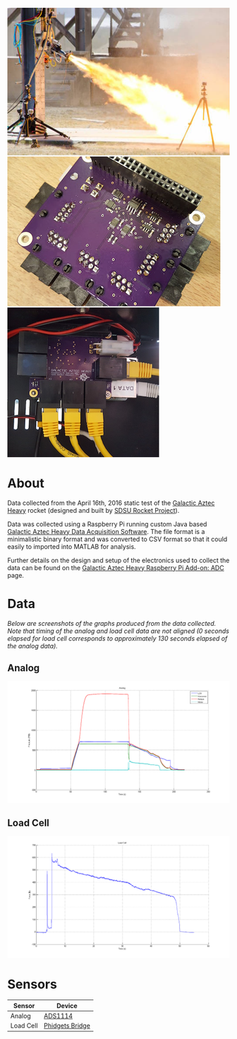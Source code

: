 [![Static Test](artwork/thumb_static.jpg?raw=true)](artwork/static.jpg?raw=true)
[![Data Acquisition Unit](artwork/thumb_adc_bottom.jpg?raw=true)](artwork/adc_bottom.jpg?raw=true)
[![Data Acquisition Unit](artwork/thumb_adc_top.jpg?raw=true)](artwork/adc_top.jpg?raw=true)


# About
Data collected from the April 16th, 2016 static test of the [Galactic Aztec Heavy] rocket (designed and built by [SDSU Rocket Project]).

Data was collected using a Raspberry Pi running custom Java based [Galactic Aztec Heavy Data Acquisition Software]. The file format is a minimalistic binary format and was converted to CSV format so that it could easily to imported into MATLAB for analysis.

Further details on the design and setup of the electronics used to collect the data can be found on the [Galactic Aztec Heavy Raspberry Pi Add-on: ADC] page.


# Data
*Below are screenshots of the graphs produced from the data collected. Note that timing of the analog and load cell data are not aligned (0 seconds elapsed for load cell corresponds to approximately 130 seconds elapsed of the analog data).*

## Analog
![Analog](analog/analog.png?raw=true)

## Load Cell
![Load Cell](loadcell/loadcell.png?raw=true)


# Sensors
Sensor    | Device
----------|-------
Analog    | [ADS1114]
Load Cell | [Phidgets Bridge]


[Galactic Aztec Heavy]: http://rocket.sdsu.edu/rockets#galactic-aztec-heavy
[SDSU Rocket Project]: http://rocket.sdsu.edu
[Galactic Aztec Heavy Data Acquisition Software]: https://github.com/twyatt/galactic-aztec-heavy-data-acquisition
[Galactic Aztec Heavy Raspberry Pi Add-on: ADC]: https://github.com/twyatt/galactic-aztec-heavy-rpi-addon-adc
[ADS1114]: http://www.ti.com/lit/ds/symlink/ads1115.pdf
[Phidgets Bridge]: http://www.phidgets.com/products.php?product_id=1046
